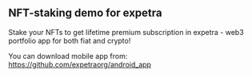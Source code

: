 ## NFT-staking demo for expetra

Stake your NFTs to get lifetime premium subscription in expetra - web3 portfolio app for both fiat and crypto!

You can download mobile app from: https://github.com/expetraorg/android_app



